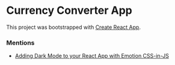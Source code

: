 # Currency Converter App
This project was bootstrapped with [Create React App](https://github.com/facebook/create-react-app).

### Mentions
  - [Adding Dark Mode to your React App with Emotion CSS-in-JS](https://levelup.gitconnected.com/adding-dark-mode-to-your-react-app-with-emotion-css-in-js-fc5c0f926838)